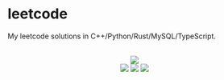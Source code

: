 # leetcode
My leetcode solutions in C++/Python/Rust/MySQL/TypeScript.

<div align="center">
<br/>
<img src="https://img.shields.io/badge/Solved-779/3292%20=%2023%25-blue.svg?style=flat-square" />
<br/>
<img src="https://img.shields.io/badge/Easy-307/826-5CB85D.svg?style=flat-square" />
<img src="https://img.shields.io/badge/Medium-373/1721-F0AE4E.svg?style=flat-square" />
<img src="https://img.shields.io/badge/Hard-99/745-D95450.svg?style=flat-square" />
</div>